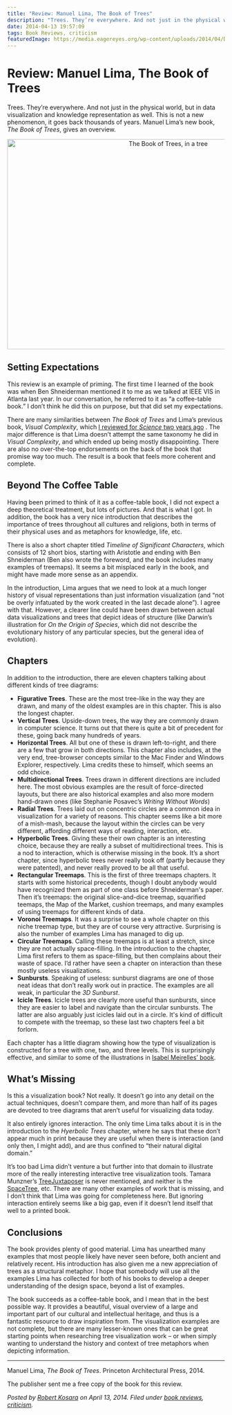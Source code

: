 ```yaml
---
title: "Review: Manuel Lima, The Book of Trees"
description: "Trees. They’re everywhere. And not just in the physical world, but in data visualization and knowledge representation as well. This is not a new phenomenon, it goes back thousands of years. Manuel Lima’s new book, The Book of Trees, gives an overview."
date: 2014-04-13 19:57:09
tags: Book Reviews, criticism
featuredImage: https://media.eagereyes.org/wp-content/uploads/2014/04/DSCF1448.jpg
---
```


# Review: Manuel Lima, The Book of Trees

Trees. They’re everywhere. And not just in the physical world, but in data visualization and knowledge representation as well. This is not a new phenomenon, it goes back thousands of years. Manuel Lima’s new book, <em>The Book of Trees</em>, gives an overview.

<p align="center"><img class="aligncenter size-medium wp-image-3593" alt="The Book of Trees, in a tree" src="https://media.eagereyes.org/wp-content/uploads/2014/04/DSCF1448.jpg" width="730" height="486" /></p>

## Setting Expectations

This review is an example of priming. The first time I learned of the book was when Ben Shneiderman mentioned it to me as we talked at IEEE VIS in Atlanta last year. In our conversation, he referred to it as “a coffee-table book.” I don’t think he did this on purpose, but that did set my expectations.

There are many similarities between <em>The Book of Trees</em> and Lima’s previous book, <em>Visual Complexity</em>, which <a href="/criticism/review-visualize-visual-complexity-science-magazine">I reviewed for <em>Science</em> two years ago</a> . The major difference is that Lima doesn’t attempt the same taxonomy he did in <em>Visual Complexity</em>, and which ended up being mostly disappointing. There are also no over-the-top endorsements on the back of the book that promise way too much. The result is a book that feels more coherent and complete.

## Beyond The Coffee Table

Having been primed to think of it as a coffee-table book, I did not expect a deep theoretical treatment, but lots of pictures. And that is what I got. In addition, the book has a very nice introduction that describes the importance of trees throughout all cultures and religions, both in terms of their physical uses and as metaphors for knowledge, life, etc.

There is also a short chapter titled <em>Timeline of Significant Characters</em>, which consists of 12 short bios, starting with Aristotle and ending with Ben Shneiderman (Ben also wrote the foreword, and the book includes many examples of treemaps). It seems a bit misplaced early in the book, and might have made more sense as an appendix.

In the introduction, Lima argues that we need to look at a much longer history of visual representations than just information visualization (and “not be overly infatuated by the work created in the last decade alone”). I agree with that. However, a clearer line could have been drawn between actual data visualizations and trees that depict ideas of structure (like Darwin’s illustration for <em>On the Origin of Species</em>, which did not describe the evolutionary history of any particular species, but the general idea of evolution).

## Chapters

In addition to the introduction, there are eleven chapters talking about different kinds of tree diagrams:

<ul>
    <li><strong>Figurative Trees</strong>. These are the most tree-like in the way they are drawn, and many of the oldest examples are in this chapter. This is also the longest chapter.</li>
    <li><strong>Vertical Trees</strong>. Upside-down trees, the way they are commonly drawn in computer science. It turns out that there is quite a bit of precedent for these, going back many hundreds of years.</li>
    <li><strong>Horizontal Trees</strong>. All but one of these is drawn left-to-right, and there are a few that grow in both directions. This chapter also includes, at the very end, tree-browser concepts similar to the Mac Finder and Windows Explorer, respectively. Lima credits these to himself, which seems an odd choice.</li>
    <li><strong>Multidirectional Trees</strong>. Trees drawn in different directions are included here. The most obvious examples are the result of force-directed layouts, but there are also historical examples and also more modern hand-drawn ones (like Stephanie Posavec’s <em>Writing Without Words</em>)</li>
    <li><strong>Radial Trees</strong>. Trees laid out on concentric circles are a common idea in visualization for a variety of reasons. This chapter seems like a bit more of a mish-mash, because the layout within the circles can be very different, affording different ways of reading, interaction, etc.</li>
    <li><strong>Hyperbolic Trees</strong>. Giving these their own chapter is an interesting choice, because they are really a subset of multidirectional trees. This is a nod to interaction, which is otherwise missing in the book. It’s a short chapter, since hyperbolic trees never really took off (partly because they were patented), and never really proved to be all that useful.</li>
    <li><strong>Rectangular Treemaps</strong>. This is the first of three treemaps chapters. It starts with some historical precedents, though I doubt anybody would have recognized them as part of one class before Shneiderman's paper. Then it’s treemaps: the original slice-and-dice treemap, squarified teemaps, the Map of the Market, cushion treemaps, and many examples of using treemaps for different kinds of data.</li>
    <li><strong>Voronoi Treemaps</strong>. It was a surprise to see a whole chapter on this niche treemap type, but they are of course very attractive. Surprising is also the number of examples Lima has managed to dig up.</li>
    <li><strong>Circular Treemaps</strong>. Calling these treemaps is at least a stretch, since they are not actually space-filling. In the introduction to the chapter, Lima first refers to them as space-filling, but then complains about their waste of space. I’d rather have seen a chapter on interaction than these mostly useless visualizations.</li>
    <li><strong>Sunbursts</strong>. Speaking of useless: sunburst diagrams are one of those neat ideas that don’t really work out in practice. The examples are all weak, in particular the <em>3D Sunburst</em>.</li>
    <li><strong>Icicle Trees</strong>. Icicle trees are clearly more useful than sunbursts, since they are easier to label and navigate than the circular sunbursts. The latter are also arguably just icicles laid out in a circle. It's kind of difficult to compete with the treemap, so these last two chapters feel a bit forlorn.</li>
</ul>

Each chapter has a little diagram showing how the type of visualization is constructed for a tree with one, two, and three levels. This is surprisingly effective, and similar to some of the illustrations in <a href="/criticism/review-isabel-meirelles-design-information">Isabel Meirelles’ book</a>.

## What’s Missing

Is this a visualization book? Not really. It doesn’t go into any detail on the actual techniques, doesn’t compare them, and more than half of its pages are devoted to tree diagrams that aren’t useful for visualizing data today.

It also entirely ignores interaction. The only time Lima talks about it is in the introduction to the <em>Hyerbolic Trees</em> chapter, where he says that these don’t appear much in print because they are useful when there is interaction (and only then, I might add), and are thus confined to “their natural digital domain.”

It’s too bad Lima didn’t venture a but further into that domain to illustrate more of the really interesting interactive tree visualization tools. Tamara Munzner’s <a href="http://www.cs.ubc.ca/labs/imager/tr/2003/tj/">TreeJuxtaposer</a> is never mentioned, and neither is the <a href="http://www.cs.umd.edu/hcil/spacetree/">SpaceTree</a>, etc. There are many other examples of work that is missing, and I don’t think that Lima was going for completeness here. But ignoring interaction entirely seems like a big gap, even if it doesn’t lend itself that well to a printed book.

## Conclusions

The book provides plenty of good material. Lima has unearthed many examples that most people likely have never seen before, both ancient and relatively recent. His introduction has also given me a new appreciation of trees as a structural metaphor. I hope that somebody will use all the examples Lima has collected for both of his books to develop a deeper understanding of the design space, beyond a list of examples.

The book succeeds as a coffee-table book, and I mean that in the best possible way. It provides a beautiful, visual overview of a large and important part of our cultural and intellectual heritage, and thus is a fantastic resource to draw inspiration from. The visualization examples are not complete, but there are many lesser-known ones that can be great starting points when researching tree visualization work – or when simply wanting to understand the history and context of tree metaphors when depicting information.

<hr />

Manuel Lima, <em>The Book of Trees</em>. Princeton Architectural Press, 2014.

The publisher sent me a free copy of the book for this review.


_Posted by <a href="/about">Robert Kosara</a> on April 13, 2014. Filed under [book reviews](/tag/book-reviews), [criticism](/section/criticism)._


